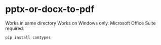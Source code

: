 # pptx-or-docx-to-pdf

Works in same directory
Works on Windows only. Microsoft Office Suite required.

`pip install comtypes`
